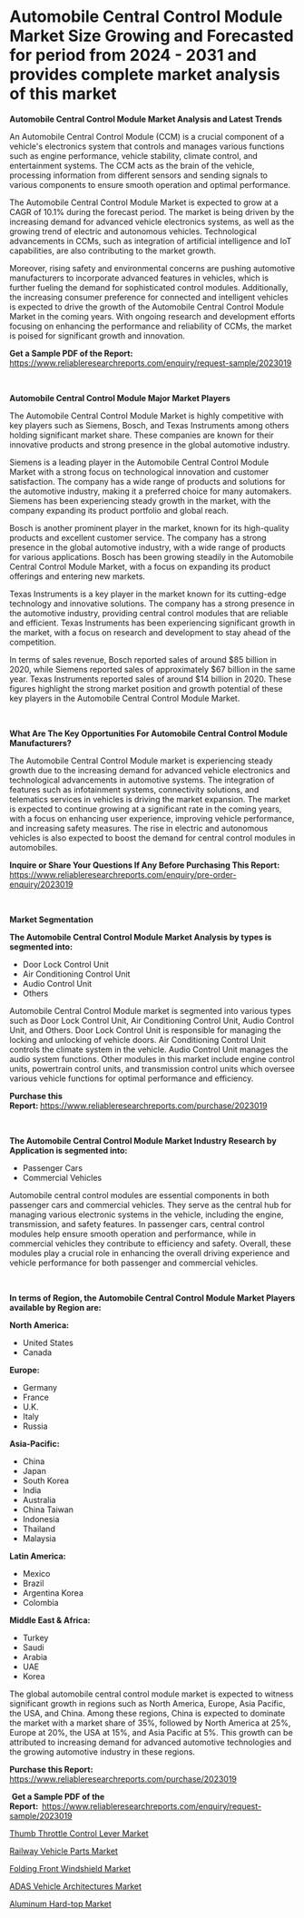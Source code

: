 <p><h1>Automobile Central Control Module Market Size Growing and Forecasted for period from 2024 - 2031 and provides complete market analysis of this market</h1></p><p><strong>Automobile Central Control Module Market Analysis and Latest Trends</strong></p>
<p><p>An Automobile Central Control Module (CCM) is a crucial component of a vehicle's electronics system that controls and manages various functions such as engine performance, vehicle stability, climate control, and entertainment systems. The CCM acts as the brain of the vehicle, processing information from different sensors and sending signals to various components to ensure smooth operation and optimal performance.</p><p>The Automobile Central Control Module Market is expected to grow at a CAGR of 10.1% during the forecast period. The market is being driven by the increasing demand for advanced vehicle electronics systems, as well as the growing trend of electric and autonomous vehicles. Technological advancements in CCMs, such as integration of artificial intelligence and IoT capabilities, are also contributing to the market growth.</p><p>Moreover, rising safety and environmental concerns are pushing automotive manufacturers to incorporate advanced features in vehicles, which is further fueling the demand for sophisticated control modules. Additionally, the increasing consumer preference for connected and intelligent vehicles is expected to drive the growth of the Automobile Central Control Module Market in the coming years. With ongoing research and development efforts focusing on enhancing the performance and reliability of CCMs, the market is poised for significant growth and innovation.</p></p>
<p><strong>Get a Sample PDF of the Report:&nbsp;</strong> <a href="https://www.reliableresearchreports.com/enquiry/request-sample/2023019">https://www.reliableresearchreports.com/enquiry/request-sample/2023019</a></p>
<p>&nbsp;</p>
<p><strong>Automobile Central Control Module Major Market Players</strong></p>
<p><p>The Automobile Central Control Module Market is highly competitive with key players such as Siemens, Bosch, and Texas Instruments among others holding significant market share. These companies are known for their innovative products and strong presence in the global automotive industry.</p><p>Siemens is a leading player in the Automobile Central Control Module Market with a strong focus on technological innovation and customer satisfaction. The company has a wide range of products and solutions for the automotive industry, making it a preferred choice for many automakers. Siemens has been experiencing steady growth in the market, with the company expanding its product portfolio and global reach.</p><p>Bosch is another prominent player in the market, known for its high-quality products and excellent customer service. The company has a strong presence in the global automotive industry, with a wide range of products for various applications. Bosch has been growing steadily in the Automobile Central Control Module Market, with a focus on expanding its product offerings and entering new markets.</p><p>Texas Instruments is a key player in the market known for its cutting-edge technology and innovative solutions. The company has a strong presence in the automotive industry, providing central control modules that are reliable and efficient. Texas Instruments has been experiencing significant growth in the market, with a focus on research and development to stay ahead of the competition.</p><p>In terms of sales revenue, Bosch reported sales of around $85 billion in 2020, while Siemens reported sales of approximately $67 billion in the same year. Texas Instruments reported sales of around $14 billion in 2020. These figures highlight the strong market position and growth potential of these key players in the Automobile Central Control Module Market.</p></p>
<p>&nbsp;</p>
<p><strong>What Are The Key Opportunities For Automobile Central Control Module Manufacturers?</strong></p>
<p><p>The Automobile Central Control Module market is experiencing steady growth due to the increasing demand for advanced vehicle electronics and technological advancements in automotive systems. The integration of features such as infotainment systems, connectivity solutions, and telematics services in vehicles is driving the market expansion. The market is expected to continue growing at a significant rate in the coming years, with a focus on enhancing user experience, improving vehicle performance, and increasing safety measures. The rise in electric and autonomous vehicles is also expected to boost the demand for central control modules in automobiles.</p></p>
<p><strong>Inquire or Share Your Questions If Any Before Purchasing This Report:</strong> <a href="https://www.reliableresearchreports.com/enquiry/pre-order-enquiry/2023019">https://www.reliableresearchreports.com/enquiry/pre-order-enquiry/2023019</a></p>
<p>&nbsp;</p>
<p><strong>Market Segmentation</strong></p>
<p><strong>The Automobile Central Control Module Market Analysis by types is segmented into:</strong></p>
<p><ul><li>Door Lock Control Unit</li><li>Air Conditioning Control Unit</li><li>Audio Control Unit</li><li>Others</li></ul></p>
<p><p>Automobile Central Control Module market is segmented into various types such as Door Lock Control Unit, Air Conditioning Control Unit, Audio Control Unit, and Others. Door Lock Control Unit is responsible for managing the locking and unlocking of vehicle doors. Air Conditioning Control Unit controls the climate system in the vehicle. Audio Control Unit manages the audio system functions. Other modules in this market include engine control units, powertrain control units, and transmission control units which oversee various vehicle functions for optimal performance and efficiency.</p></p>
<p><strong>Purchase this Report:&nbsp;</strong><a href="https://www.reliableresearchreports.com/purchase/2023019">https://www.reliableresearchreports.com/purchase/2023019</a></p>
<p>&nbsp;</p>
<p><strong>The Automobile Central Control Module Market Industry Research by Application is segmented into:</strong></p>
<p><ul><li>Passenger Cars</li><li>Commercial Vehicles</li></ul></p>
<p><p>Automobile central control modules are essential components in both passenger cars and commercial vehicles. They serve as the central hub for managing various electronic systems in the vehicle, including the engine, transmission, and safety features. In passenger cars, central control modules help ensure smooth operation and performance, while in commercial vehicles they contribute to efficiency and safety. Overall, these modules play a crucial role in enhancing the overall driving experience and vehicle performance for both passenger and commercial vehicles.</p></p>
<p>&nbsp;</p>
<p><strong>In terms of Region, the Automobile Central Control Module Market Players available by Region are:</strong></p>
<p>
    <p> <strong> North America: </strong>
        <ul>
            <li>United States</li>
            <li>Canada</li>
        </ul>
        </p> 
    <p> <strong> Europe: </strong>
        <ul>
            <li>Germany</li>
            <li>France</li>
            <li>U.K.</li>
            <li>Italy</li>
            <li>Russia</li>
        </ul>
        </p> 
    <p> <strong> Asia-Pacific: </strong>
        <ul>
            <li>China</li>
            <li>Japan</li>
            <li>South Korea</li>
            <li>India</li>
            <li>Australia</li>
            <li>China Taiwan</li>
            <li>Indonesia</li>
            <li>Thailand</li>
            <li>Malaysia</li>
        </ul>
        </p> 
    <p> <strong> Latin America: </strong>
        <ul>
            <li>Mexico</li>
            <li>Brazil</li>
            <li>Argentina Korea</li>
            <li>Colombia</li>
        </ul>
        </p> 
    <p> <strong> Middle East & Africa: </strong>
        <ul>
            <li>Turkey</li>
            <li>Saudi</li>
            <li>Arabia</li>
            <li>UAE</li>
            <li>Korea</li>
        </ul>
    </p>
    </p>
<p><p>The global automobile central control module market is expected to witness significant growth in regions such as North America, Europe, Asia Pacific, the USA, and China. Among these regions, China is expected to dominate the market with a market share of 35%, followed by North America at 25%, Europe at 20%, the USA at 15%, and Asia Pacific at 5%. This growth can be attributed to increasing demand for advanced automotive technologies and the growing automotive industry in these regions.</p></p>
<p><strong>Purchase this Report: </strong><a href="https://www.reliableresearchreports.com/purchase/2023019">https://www.reliableresearchreports.com/purchase/2023019</a></p>
<p>&nbsp;<strong>Get a Sample PDF of the Report:&nbsp;&nbsp;</strong><a href="https://www.reliableresearchreports.com/enquiry/request-sample/2023019">https://www.reliableresearchreports.com/enquiry/request-sample/2023019</a></p>
<p><strong></strong></p>
<p><p><a href="https://automatic-knee-4c7.notion.site/Thumb-Throttle-Control-Lever-Market-Share-Market-New-Trends-Analysis-Report-By-Type-By-Applicatio-3a9f0dc8cbe5499dbfc5cc8f158e91a8">Thumb Throttle Control Lever Market</a></p><p><a href="https://view.publitas.com/reportprime-1/railway-vehicle-parts-market-size-growth-outlook-from-2024-to-2031-projecting-at-markets-trends-analysis-by-application-regional-outlook-and-revenue/">Railway Vehicle Parts Market</a></p><p><a href="https://sulfuric-clavicle-d39.notion.site/Folding-Front-Windshield-Market-Research-Report-Unlocks-Analysis-on-the-Market-Financial-Status-Mar-fc52840bd77d49bba7e42e27576b0e84">Folding Front Windshield Market</a></p><p><a href="https://view.publitas.com/reportprime-1/adas-vehicle-architectures-market-size-growing-and-forecasted-for-period-from-2024-2031-and-provides-complete-market-analysis-of-this-market/">ADAS Vehicle Architectures Market</a></p><p><a href="https://automatic-knee-4c7.notion.site/Aluminum-Hard-top-Market-Size-Market-Trends-and-Growth-Outlook-forecasted-for-period-from-2024-to--48523946bdb54f79961c55cdd5c0201e">Aluminum Hard-top Market</a></p></p>